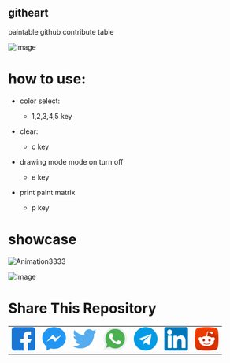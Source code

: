 ## githeart

paintable github contribute table

![image](https://user-images.githubusercontent.com/48323786/130625675-945dcc00-dcc9-45d5-8319-29d8fd5c3b13.png)
 
 # how to use:
 - color select:
   -  1,2,3,4,5 key

 - clear:
   - c key
 - drawing mode mode on turn off
   - e key
 - print paint matrix
   - p key

# showcase

![Animation3333](https://user-images.githubusercontent.com/48323786/130656806-4e445c1e-9648-448d-8968-fa8fd804c636.gif)

![image](https://user-images.githubusercontent.com/48323786/130627200-977b979b-7243-4e57-9c6f-77a3fe5d9db5.png)

# Share This Repository

<table align='center'>
    <tr>
        <td>
            <a href="https://web.facebook.com/sharer.php?t=I%20found%20a%20nice%20repo%20i%20say%20check%20it%20out&u=https://github.com/bahadiraraz/githeart&_rdc=1&_rdr" >
                <img src="https://github.com/myygunduz/Badge-Link-Creater/blob/main/Assets/icons/facebook.svg" height="48" width="48" alt="Facebook"/>
            </a>
        </td>
        <td>
            <a href="https://www.facebook.com/dialog/send?link=https://github.com/bahadiraraz/githeart&app_id=291494419107518&redirect_uri=https://github.com/bahadiraraz/githeart" >
                <img src="https://github.com/myygunduz/Badge-Link-Creater/blob/main/Assets/icons/messenger.svg" height="48" width="48" alt="Facebook Messenger"/>
            </a>
        </td>
        <td>
            <a href="https://twitter.com/intent/tweet?text=I%20found%20a%20nice%20repo%20i%20say%20check%20it%20out&url=https://github.com/bahadiraraz/githeart" >
                <img src="https://github.com/myygunduz/Badge-Link-Creater/blob/main/Assets/icons/twitter.svg" height="48" width="48" alt="Twitter"/>
            </a>
        </td>
        <td>
            <a href="https://web.whatsapp.com/send?text=I%20found%20a%20nice%20repo%20i%20say%20check%20it%20out https://github.com/bahadiraraz/githeart" >
                <img src="https://github.com/myygunduz/Badge-Link-Creater/blob/main/Assets/icons/whatsapp.svg" height="48" width="48" alt="WhatsApp"/>
            </a>
        </td>
        <td>
            <a href="https://t.me/share/url?url=https://github.com/bahadiraraz/githeart&text=GI%20found%20a%20nice%20repo%20i%20say%20check%20it%20out" >
                <img src="https://github.com/myygunduz/Badge-Link-Creater/blob/main/Assets/icons/telegram.svg" height="48" width="48" alt="Telegram"/>
            </a>
        </td>
        <td>
            <a href="https://www.linkedin.com/shareArticle?title=I%20found%20a%20nice%20repo%20i%20say%20check%20it%20out&url=https://github.com/bahadiraraz/githeart" >
                <img src="https://github.com/myygunduz/Badge-Link-Creater/blob/main/Assets/icons/linkedin.svg" height="48" width="48" alt="LinkedIn"/>
            </a>
        </td>
        <td>
            <a href="https://www.reddit.com/submit?title=I%20found%20a%20nice%20repo%20i%20say%20check%20it%20out&url=https://github.com/bahadiraraz/githeart" >
                <img src="https://github.com/myygunduz/Badge-Link-Creater/blob/main/Assets/icons/reddit.svg" height="48" width="48" alt="Reddit"/>
            </a>
        </td>
    </tr>
</table>
